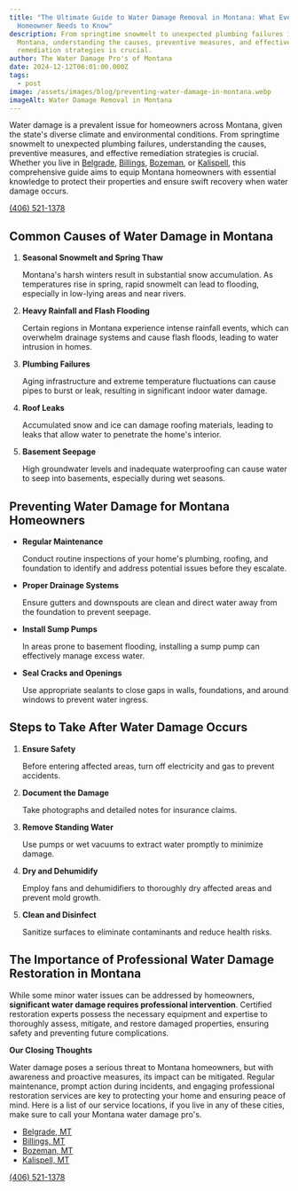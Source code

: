 ```yaml
---
title: "The Ultimate Guide to Water Damage Removal in Montana: What Every
  Homeowner Needs to Know"
description: From springtime snowmelt to unexpected plumbing failures in
  Montana, understanding the causes, preventive measures, and effective
  remediation strategies is crucial.
author: The Water Damage Pro's of Montana
date: 2024-12-12T06:01:00.000Z
tags:
  - post
image: /assets/images/blog/preventing-water-damage-in-montana.webp
imageAlt: Water Damage Removal in Montana
---
```

Water damage is a prevalent issue for homeowners across Montana, given the state's diverse climate and environmental conditions. From springtime snowmelt to unexpected plumbing failures, understanding the causes, preventive measures, and effective remediation strategies is crucial. Whether you live in [Belgrade](https://montanafloodrepair.com/), [Billings](https://montanafloodrepair.com/billings), [Bozeman](https://montanafloodrepair.com/bozeman), or [Kalispell](https://montanafloodrepair.com/kalispell), this comprehensive guide aims to equip Montana homeowners with essential knowledge to protect their properties and ensure swift recovery when water damage occurs.

[(406) 521-1378](tel:4065211378)

## **Common Causes of Water Damage in Montana**

1. **Seasonal Snowmelt and Spring Thaw**

   Montana's harsh winters result in substantial snow accumulation. As temperatures rise in spring, rapid snowmelt can lead to flooding, especially in low-lying areas and near rivers.
2. **Heavy Rainfall and Flash Flooding**

   Certain regions in Montana experience intense rainfall events, which can overwhelm drainage systems and cause flash floods, leading to water intrusion in homes.
3. **Plumbing Failures**

   Aging infrastructure and extreme temperature fluctuations can cause pipes to burst or leak, resulting in significant indoor water damage.
4. **Roof Leaks**

   Accumulated snow and ice can damage roofing materials, leading to leaks that allow water to penetrate the home's interior.
5. **Basement Seepage**

   High groundwater levels and inadequate waterproofing can cause water to seep into basements, especially during wet seasons.

## **Preventing Water Damage for Montana Homeowners**

* **Regular Maintenance**

  Conduct routine inspections of your home's plumbing, roofing, and foundation to identify and address potential issues before they escalate.
* **Proper Drainage Systems**

  Ensure gutters and downspouts are clean and direct water away from the foundation to prevent seepage.
* **Install Sump Pumps**

  In areas prone to basement flooding, installing a sump pump can effectively manage excess water.
* **Seal Cracks and Openings**

  Use appropriate sealants to close gaps in walls, foundations, and around windows to prevent water ingress.

## **Steps to Take After Water Damage Occurs**

1. **Ensure Safety**

   Before entering affected areas, turn off electricity and gas to prevent accidents.
2. **Document the Damage**

   Take photographs and detailed notes for insurance claims.
3. **Remove Standing Water**

   Use pumps or wet vacuums to extract water promptly to minimize damage.
4. **Dry and Dehumidify**

   Employ fans and dehumidifiers to thoroughly dry affected areas and prevent mold growth.
5. **Clean and Disinfect**

   Sanitize surfaces to eliminate contaminants and reduce health risks.

## **The Importance of Professional Water Damage Restoration in Montana**

While some minor water issues can be addressed by homeowners, **significant water damage requires professional intervention**. Certified restoration experts possess the necessary equipment and expertise to thoroughly assess, mitigate, and restore damaged properties, ensuring safety and preventing future complications.

**Our Closing Thoughts**

Water damage poses a serious threat to Montana homeowners, but with awareness and proactive measures, its impact can be mitigated. Regular maintenance, prompt action during incidents, and engaging professional restoration services are key to protecting your home and ensuring peace of mind. Here is a list of our service locations, if you live in any of these cities, make sure to call your Montana water damage pro's.

* [Belgrade, MT](https://montanafloodrepair.com/)
* [Billings, MT](https://montanafloodrepair.com/billings)
* [Bozeman, MT](https://montanafloodrepair.com/bozeman)
* [Kalispell, MT](https://montanafloodrepair.com/kalispell)

[(406) 521-1378](tel:4065211378)
